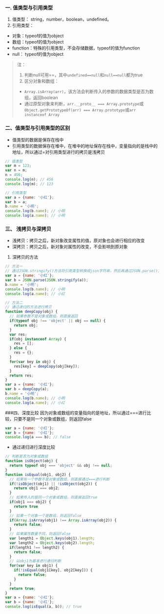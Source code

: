### 一. 值类型与引用类型
1. 值类型： string，number，boolean，undefined。
2. 引用类型：
- 对象：typeof的值为object
- 数组：typeof的值为object
- function：特殊的引用类型，不会存储数据，typeof的值为function
- null： typeof的值为object
>注：
>1. 判断null可用==，其中`undefined==null`和`null==null`都为true
>2. 区分对象和数组：
>- `Array.isArray(arr)`，该方法会判断传入的参数的数据类型是否为数组，返回boolean
>- 通过原型对象来判断，`arr.__proto__ === Array.prototype`或`Object.getPrototypeOf(arr) === Array.prototype`或`arr instanceof Array`
### 二、值类型与引用类型的区别
- 值类型的数据是保存在栈中
- 引用类型的数据保存在堆中，在堆中的地址保存在栈中，变量指向的是栈中的地址，所以通过=对引用类型进行的拷贝是浅拷贝
```js
// 值类型
var m = 123;
var n = m;
n = 456;
console.log(n); // 456
console.log(m); // 123

// 引用类型
var a = {name: '小红'};
var b = a;
b.name = '小明';
console.log(b.name); // 小明
console.log(a.name); // 小明
```
### 三、 浅拷贝与深拷贝
- 浅拷贝：拷贝之后，新对象改变属性的值，原对象也会进行相应的改变
- 深拷贝：拷贝之后，新对象对属性的改变，不会影响到原对象
1. 深拷贝的方法
```js
// 方法一
// 通过JSON.stringify()方法将引用类型转换成json字符串，然后再通过JSON.parse()方法将json字符串转换成json对象
var a = {name: '小红'};
var b = JSON.parse(JSON.stringify(a));
b.name = '小明';
console.log(b.name); // 小明
console.log(a.name); // 小红

// 方法二
// 通过递归的方法进行拷贝
function deepCopy(obj) {
  // 如果参数不是对象或数组，则直接返回
  if(typeof obj !== 'object' || obj == null) {
    return obj;
  }
  var res;
  if(obj instanceof Array) {
    res = [];
  } else {
    res = {};
  }
  for(var key in obj) {
    res[key] = deepCopy(obj[key]);
  }
  return res;
}
var a = {name: '小红'};
var b = deepCopy(a);
b.name = '小明';
console.log(b.name); // 小明
console.log(a.name); // 小红
```
###四、深度比较
因为对象或数组的变量指向的是地址，所以通过===进行比较，只要不是同一个对象或数组，则返回false
```js
var a = {name: '小红'};
var b = {name: '小红'};
console.log(a === b); // false
```
- 通过递归进行深度比较
```js
// 判断是否为对象或数组
function isObject(obj) {
  return typeof obj === 'object' && obj !== null;
}
function isEqual(obj1, obj2) {
  // 如果有一个参数不是对象或数组，则直接通过===进行判断
  if(!isObject(obj1) || !isObject(obj2)) {
    return obj1 === obj2;
  }
  // 如果传入的是同一个对象或数组，则直接返回true
  if(obj1 === obj2) {
    return true
  }
  // 如果一个对象一个是数组，则返回false
  if(Array.isArray(obj1) !== Array.isArray(obj2)) {
    return false;
  }
  // 如果属性数量不同，则返回false
  var length1 = Object.keys(obj1).length;
  var length2 = Object.keys(obj2).length;
  if(length1 !== length2) {
    return false;
  }
  // 以obj1为基准进行递归判断
  for(var key in obj1) {
    if(!isEqual(obj1[key], obj2[key])) {
      return false;
    }
  }
  return true;
}
var a = {name: '小红'};
var b = {name: '小红'};
console.log(isEqual(a, b)); // true
```
